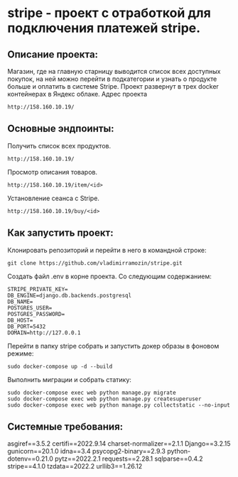 # stripe - проект с отработкой для подключения платежей stripe.

## Описание проекта:
Магазин, где на главную старницу выводится список всех доступных покупок, на ней можно перейти в подкатегории и узнать 
о продукте больше и оплатить в системе Stripe.
Проект развернут в трех docker контейнерах в Яндекс облаке. Адрес проекта 
```
http://158.160.10.19/  
```
## Основные эндпоинты:
Получить список всех продуктов.
```
http://158.160.10.19/
```
Просмотр описания товаров.
```
http://158.160.10.19/item/<id>
```
Установление сеанса с Stripe.
```
http://158.160.10.19/buy/<id>
```
## Как запустить проект:

Клонировать репозиторий и перейти в него в командной строке:
```
git clone https://github.com/vladimirramozin/stripe.git
```
Создать файл .env в корне проекта. Со следующим содержанием:
```
STRIPE_PRIVATE_KEY=
DB_ENGINE=django.db.backends.postgresql
DB_NAME=
POSTGRES_USER=
POSTGRES_PASSWORD=
DB_HOST=
DB_PORT=5432
DOMAIN=http://127.0.0.1
```
Перейти в папку stripe собрать и запустить докер образы в фоновом режиме:
```
sudo docker-compose up -d --build
```

Выполнить миграции и собрать статику:
```
sudo docker-compose exec web python manage.py migrate
sudo docker-compose exec web python manage.py createsuperuser
sudo docker-compose exec web python manage.py collectstatic --no-input 
```

## Системные требования:
asgiref==3.5.2
certifi==2022.9.14
charset-normalizer==2.1.1
Django==3.2.15
gunicorn==20.1.0
idna==3.4
psycopg2-binary==2.9.3
python-dotenv==0.21.0
pytz==2022.2.1
requests==2.28.1
sqlparse==0.4.2
stripe==4.1.0
tzdata==2022.2
urllib3==1.26.12
